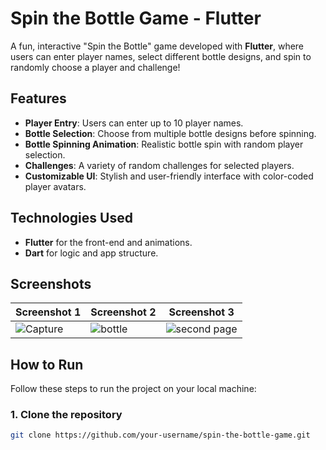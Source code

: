 # Spin the Bottle Game - Flutter

A fun, interactive "Spin the Bottle" game developed with **Flutter**, where users can enter player names, select different bottle designs, and spin to randomly choose a player and challenge!

## Features

- **Player Entry**: Users can enter up to 10 player names.
- **Bottle Selection**: Choose from multiple bottle designs before spinning.
- **Bottle Spinning Animation**: Realistic bottle spin with random player selection.
- **Challenges**: A variety of random challenges for selected players.
- **Customizable UI**: Stylish and user-friendly interface with color-coded player avatars.

## Technologies Used

- **Flutter** for the front-end and animations.
- **Dart** for logic and app structure.

## Screenshots

| Screenshot 1 | Screenshot 2 | Screenshot 3 |
|--------------|--------------|--------------|
| ![Capture](https://github.com/user-attachments/assets/709cbf5e-41fb-4f07-94d0-12a872cb9dbe) | ![bottle](https://github.com/user-attachments/assets/f9d750e4-8b22-45d3-a436-def61d7ab05b) | ![second page](https://github.com/user-attachments/assets/261f9e7c-0167-4047-919f-cbbc7ec5951a) |

## How to Run

Follow these steps to run the project on your local machine:

### 1. Clone the repository
```bash
git clone https://github.com/your-username/spin-the-bottle-game.git

